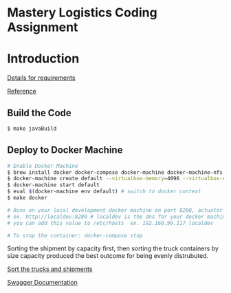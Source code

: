 # Mastery Logistics Coding Assignment 

# Introduction

[Details for requirements](https://gist.github.com/rmw/fd88d71ca39b525ec855aa198cee3d7e)

[Reference](http://mathworld.wolfram.com/Bin-PackingProblem.html)

## Build the Code
```bash
$ make javaBuild
```


## Deploy to Docker Machine 
```bash
# Enable Docker Machine
$ brew install docker docker-compose docker-machine docker-machine-nfs
$ docker-machine create default --virtualbox-memory=4096 --virtualbox-no-share
$ docker-machine start default
$ eval $(docker-machine env default) # switch to docker context
$ make docker

# Runs on your local development docker machine on port 8280, actuator endpoints are on 8281
# ex. http://localdev:8280 # localdev is the dns for your docker machine. 
# you can add this value to /etc/hosts  ex. 192.168.99.117 localdev

# To stop the container: docker-compose stop
```

Sorting the shipment by capacity first, then sorting the truck containers by size capacity
produced the best outcome for being evenly distrubuted. 

[Sort the trucks and shipments](http://localdev:8280/v1/sortFirstFit)

[Swagger Documentation](http://localdev:8280/swagger-ui.html)